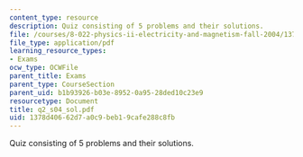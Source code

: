 ```yaml
---
content_type: resource
description: Quiz consisting of 5 problems and their solutions.
file: /courses/8-022-physics-ii-electricity-and-magnetism-fall-2004/1378d40662d7a0c9beb19cafe288c8fb_q2_s04_sol.pdf
file_type: application/pdf
learning_resource_types:
- Exams
ocw_type: OCWFile
parent_title: Exams
parent_type: CourseSection
parent_uid: b1b93926-b03e-8952-0a95-28ded10c23e9
resourcetype: Document
title: q2_s04_sol.pdf
uid: 1378d406-62d7-a0c9-beb1-9cafe288c8fb
---
```

Quiz consisting of 5 problems and their solutions.

